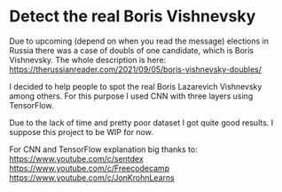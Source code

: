 # Detect the real Boris Vishnevsky

Due to upcoming (depend on when you read the message) elections in Russia there was a case of doubls of one candidate,
which is Boris Vishnevsky. The whole description is here: https://therussianreader.com/2021/09/05/boris-vishnevsky-doubles/

I decided to help people to spot the real Boris Lazarevich Vishnevsky among others. For this purpose I used CNN with three layers using TensorFlow.

Due to the lack of time and pretty poor dataset I got quite good results. I suppose this project to be WIP for now.

For CNN and TensorFlow explanation big thanks to:
https://www.youtube.com/c/sentdex
https://www.youtube.com/c/Freecodecamp
https://www.youtube.com/c/JonKrohnLearns